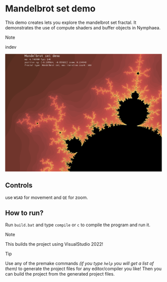 # Mandelbrot set demo
This demo creates lets you explore the mandelbrot set fractal.
It demonstrates the use of compute shaders and buffer objects in Nymphaea.

> [!NOTE]
> indev

<img src="https://github.com/FiveN1/nymphaea/blob/indev/demos/Mandelbrot_set_demo/res/img/screenshot1.png" alt="Mandelbrot set demo image" width="512"/>

## Controls
use `WSAD` for movement and `QE` for zoom.

## How to run?
Run `build.bat` and type `compile` or `c` to compile the program and run it.
> [!NOTE]
> This builds the project using VisualStudio 2022!

> [!TIP]
> Use any of the premake commands *(if you type `help` you will get a list of them)* to generate the project files for any editor/compiler you like!
> Then you can build the project from the generated project files.
